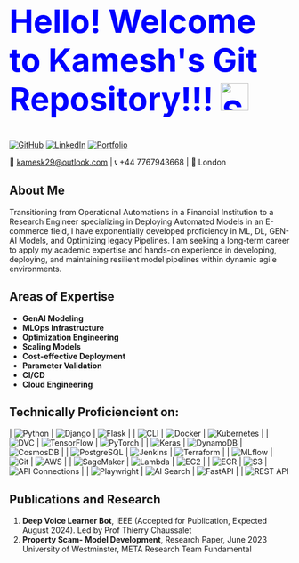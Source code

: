 <!-- Heading -->
<h1 style="color:blue; font-size: 58px; font-weight: bold;">Hello! Welcome to Kamesh's Git Repository!!! <img src="https://media.giphy.com/media/xT1R9InA5rSgA5z5sY/giphy.gif" alt="Smiley with coolers and wink" width="50" height="50"></h1>



[![GitHub](https://img.shields.io/badge/GitHub-Kamesk-181717?style=for-the-badge&logo=github)](https://github.com/Kamesk)
[![LinkedIn](https://img.shields.io/badge/LinkedIn-Kamesh%20Kumar-0077B5?style=for-the-badge&logo=linkedin)](https://www.linkedin.com/in/kamesh-kumar-3774561b3/)
[![Portfolio](https://img.shields.io/badge/Portfolio-Kamesh-0A66C2?style=for-the-badge&logo=Google-Chrome)](https://kamesk.github.io/kamesk_portfolio/)

📧 kamesk29@outlook.com | 📞 +44 7767943668 | 📍 London

## About Me

Transitioning from Operational Automations in a Financial Institution to a Research Engineer specializing in Deploying Automated Models in an E-commerce field, I have exponentially developed proficiency in ML, DL, GEN-AI Models, and Optimizing legacy Pipelines. I am seeking a long-term career to apply my academic expertise and hands-on experience in developing, deploying, and maintaining resilient model pipelines within dynamic agile environments.

## Areas of Expertise

- **GenAI Modeling**
- **MLOps Infrastructure**
- **Optimization Engineering**
- **Scaling Models**
- **Cost-effective Deployment**
- **Parameter Validation**
- **CI/CD**
- **Cloud Engineering**

## Technically Proficiencient on:

| ![Python](https://img.shields.io/badge/-Python-3776AB?style=flat&logo=python&logoColor=white) | ![Django](https://img.shields.io/badge/-Django-092E20?style=flat&logo=django&logoColor=white) | ![Flask](https://img.shields.io/badge/-Flask-000000?style=flat&logo=flask&logoColor=white) |
| ![CLI](https://img.shields.io/badge/-CLI-4EAA25?style=flat&logo=gnu-bash&logoColor=white) | ![Docker](https://img.shields.io/badge/-Docker-2496ED?style=flat&logo=docker&logoColor=white) | ![Kubernetes](https://img.shields.io/badge/-Kubernetes-326CE5?style=flat&logo=kubernetes&logoColor=white) |
| ![DVC](https://img.shields.io/badge/-DVC-945DD6?style=flat&logo=dvc&logoColor=white) | ![TensorFlow](https://img.shields.io/badge/-TensorFlow-FF6F00?style=flat&logo=tensorflow&logoColor=white) | ![PyTorch](https://img.shields.io/badge/-PyTorch-EE4C2C?style=flat&logo=pytorch&logoColor=white) |
| ![Keras](https://img.shields.io/badge/-Keras-D00000?style=flat&logo=keras&logoColor=white) | ![DynamoDB](https://img.shields.io/badge/-DynamoDB-4053D6?style=flat&logo=amazon-dynamodb&logoColor=white) | ![CosmosDB](https://img.shields.io/badge/-CosmosDB-0078D4?style=flat&logo=microsoft-azure&logoColor=white) |
| ![PostgreSQL](https://img.shields.io/badge/-PostgreSQL-336791?style=flat&logo=postgresql&logoColor=white) | ![Jenkins](https://img.shields.io/badge/-Jenkins-D24939?style=flat&logo=jenkins&logoColor=white) | ![Terraform](https://img.shields.io/badge/-Terraform-7B42BC?style=flat&logo=terraform&logoColor=white) |
| ![MLflow](https://img.shields.io/badge/-MLflow-0194E2?style=flat&logo=mlflow&logoColor=white) | ![Git](https://img.shields.io/badge/-Git-F05032?style=flat&logo=git&logoColor=white) | ![AWS](https://img.shields.io/badge/-AWS-232F3E?style=flat&logo=amazon-aws&logoColor=white) |
| ![SageMaker](https://img.shields.io/badge/-SageMaker-232F3E?style=flat&logo=amazon-aws&logoColor=white) | ![Lambda](https://img.shields.io/badge/-Lambda-232F3E?style=flat&logo=amazon-aws&logoColor=white) | ![EC2](https://img.shields.io/badge/-EC2-232F3E?style=flat&logo=amazon-aws&logoColor=white) |
| ![ECR](https://img.shields.io/badge/-ECR-232F3E?style=flat&logo=amazon-aws&logoColor=white) | ![S3](https://img.shields.io/badge/-S3-232F3E?style=flat&logo=amazon-aws&logoColor=white) | ![API Connections](https://img.shields.io/badge/-API%20Connections-0078D4?style=flat&logo=microsoft-azure&logoColor=white) |
| ![Playwright](https://img.shields.io/badge/-Playwright-2EAD33?style=flat&logo=playwright&logoColor=white) | ![AI Search](https://img.shields.io/badge/-AI%20Search-0078D4?style=flat&logo=microsoft-azure&logoColor=white) | ![FastAPI](https://img.shields.io/badge/-FastAPI-009688?style=flat&logo=fastapi&logoColor=white) |
| ![REST API](https://img.shields.io/badge/-REST%20API-FF6F00?style=flat&logo=rest&logoColor=white) 
## Publications and Research

1. **Deep Voice Learner Bot**, IEEE (Accepted for Publication, Expected August 2024). Led by Prof Thierry Chaussalet
2. **Property Scam- Model Development**, Research Paper, June 2023 University of Westminster, META Research Team Fundamental
